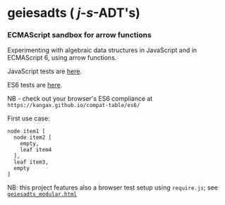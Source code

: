 # geiesadts ( _j_-_s_-ADT's)

### ECMAScript sandbox for arrow functions

Experimenting with algebraic data structures in JavaScript and in ECMAScript 6, using arrow functions.

JavaScript tests are [here](http://rawgit.com/Muzietto/geiesadts/master/geiesadts.html).

ES6 tests are [here](http://rawgit.com/Muzietto/geiesadts/master/geiesadts_es6.html).

NB - check out your browser's ES6 compliance at `https://kangax.github.io/compat-table/es6/`

First use case: 
```
node item1 [
  node item2 [
    empty,
    leaf item4
  ],
  leaf item3,
  empty
] 
```

NB: this project features also a browser test setup using `require.js`; see [`geiesadts_modular.html`](http://rawgit.com/Muzietto/geieadts/master/geieadts_modular.html)
